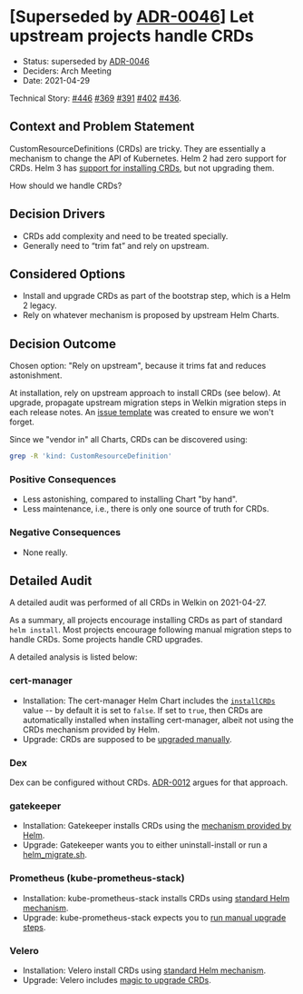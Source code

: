 # [Superseded by [ADR-0046](0046-handle-crds.md)] Let upstream projects handle CRDs

- Status: superseded by [ADR-0046](0046-handle-crds.md)
- Deciders: Arch Meeting
- Date: 2021-04-29

Technical Story: [#446](https://github.com/elastisys/compliantkubernetes-apps/pull/446) [#369](https://github.com/elastisys/compliantkubernetes-apps/issues/369) [#391](https://github.com/elastisys/compliantkubernetes-apps/issues/391) [#402](https://github.com/elastisys/compliantkubernetes-apps/issues/402) [#436](https://github.com/elastisys/compliantkubernetes-apps/pull/436).

## Context and Problem Statement

CustomResourceDefinitions (CRDs) are tricky. They are essentially a mechanism to change the API of Kubernetes. Helm 2 had zero support for CRDs. Helm 3 has [support for installing CRDs](https://helm.sh/docs/topics/charts/#custom-resource-definitions-crds), but not upgrading them.

How should we handle CRDs?

## Decision Drivers

- CRDs add complexity and need to be treated specially.
- Generally need to “trim fat” and rely on upstream.

## Considered Options

- Install and upgrade CRDs as part of the bootstrap step, which is a Helm 2 legacy.
- Rely on whatever mechanism is proposed by upstream Helm Charts.

## Decision Outcome

Chosen option: "Rely on upstream", because it trims fat and reduces astonishment.

At installation, rely on upstream approach to install CRDs (see below). At upgrade, propagate upstream migration steps in Welkin migration steps in each release notes. An [issue template](https://github.com/elastisys/compliantkubernetes-apps/pull/436) was created to ensure we won't forget.

Since we "vendor in" all Charts, CRDs can be discovered using:

```sh
grep -R 'kind: CustomResourceDefinition'
```

### Positive Consequences

- Less astonishing, compared to installing Chart "by hand".
- Less maintenance, i.e., there is only one source of truth for CRDs.

### Negative Consequences

- None really.

## Detailed Audit

A detailed audit was performed of all CRDs in Welkin on 2021-04-27.

As a summary, all projects encourage installing CRDs as part of standard `helm install`. Most projects encourage following manual migration steps to handle CRDs. Some projects handle CRD upgrades.

A detailed analysis is listed below:

### cert-manager

- Installation: The cert-manager Helm Chart includes the [`installCRDs`](https://github.com/cert-manager/cert-manager/blob/master/deploy/charts/cert-manager/values.yaml#L42) value -- by default it is set to `false`. If set to `true`, then CRDs are automatically installed when installing cert-manager, albeit not using the CRDs mechanism provided by Helm.
- Upgrade: CRDs are supposed to be [upgraded manually](https://cert-manager.io/docs/installation/upgrade/#upgrading-with-helm).

### Dex

Dex can be configured without CRDs. [ADR-0012](https://github.com/elastisys/welkin/pull/134) argues for that approach.

### gatekeeper

- Installation: Gatekeeper installs CRDs using the [mechanism provided by Helm](https://github.com/open-policy-agent/gatekeeper/tree/master/charts/gatekeeper/crds).
- Upgrade: Gatekeeper wants you to either uninstall-install or run a [helm_migrate.sh](https://github.com/open-policy-agent/gatekeeper/tree/master/charts/gatekeeper#upgrade-chart).

### Prometheus (kube-prometheus-stack)

- Installation: kube-prometheus-stack installs CRDs using [standard Helm mechanism](https://github.com/prometheus-community/helm-charts/tree/main/charts/kube-prometheus-stack).
- Upgrade: kube-prometheus-stack expects you to [run manual upgrade steps](https://github.com/prometheus-community/helm-charts/tree/main/charts/kube-prometheus-stack#from-14x-to-15x).

### Velero

- Installation: Velero install CRDs using [standard Helm mechanism](https://github.com/vmware-tanzu/helm-charts/tree/main/charts/velero/crds).
- Upgrade: Velero includes [magic to upgrade CRDs](https://github.com/vmware-tanzu/helm-charts/tree/main/charts/velero/templates/upgrade-crds).
